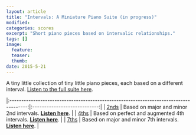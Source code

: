 ```yaml
---
layout: article
title: "Intervals: A Miniature Piano Suite (in progress)"
modified:
categories: scores
excerpt: "Short piano pieces based on intervalic relationships."
tags: []
image:
  feature:
  teaser:
  thumb:
date: 2015-5-21
---
```

A tiny little collection of tiny little piano pieces, each based on a different interval.  [Listen to the full suite here](https://soundcloud.com/capybarrage-reilly/sets/intervals-a-miniature-piano).

|:-------------------------------------------------------------------------------------:|:----------------------------:|
| [2nds](https://drive.google.com/file/d/0ByNSDE0eceDFakhPWkl4OUtrUVU/view?usp=sharing) | Based on major and minor 2nd intervals.  [**Listen here**](https://soundcloud.com/capybarrage-reilly/2nds-performed-by-melissa-lin). |
| [4ths](https://drive.google.com/file/d/0ByNSDE0eceDFTEhSWG13bDRpMTQ/view?usp=sharing) | Based on perfect and augmented 4th intervals.  [**Listen here**](https://soundcloud.com/capybarrage-reilly/4ths-performed-by-melissa-lin?in=capybarrage-reilly/sets/intervals-a-miniature-piano). |
| [7ths](https://drive.google.com/file/d/0ByNSDE0eceDFVUgxdWF2bkhHRlE/view?usp=sharing) | Based on major and minor 7th intervals.  [**Listen here**](https://soundcloud.com/capybarrage-reilly/7ths-performed-by-melissa-lin?in=capybarrage-reilly/sets/intervals-a-miniature-piano). |
